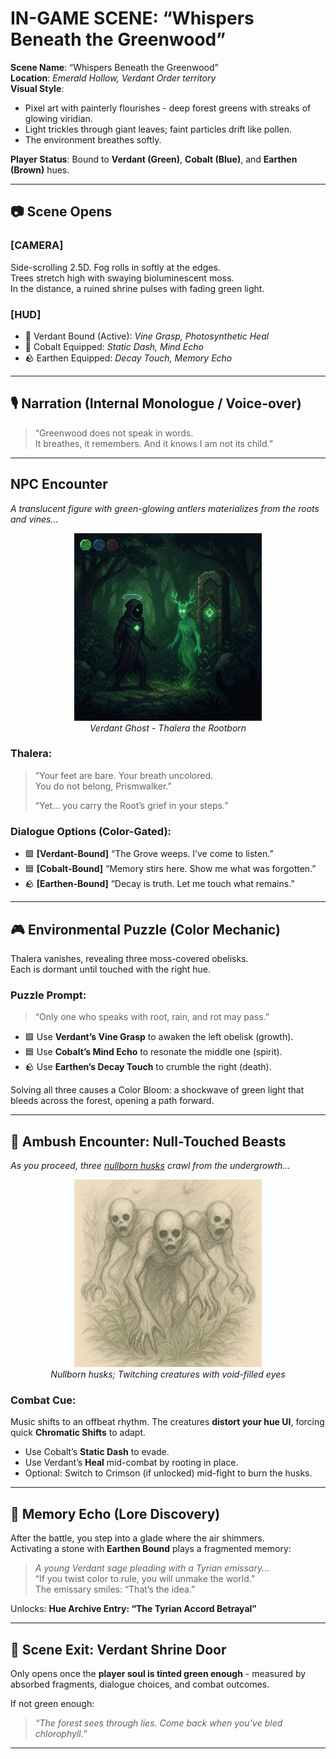 
# IN-GAME SCENE: “Whispers Beneath the Greenwood”

**Scene Name**: “Whispers Beneath the Greenwood”  
**Location**: *Emerald Hollow, Verdant Order territory*  
**Visual Style**: 
  - Pixel art with painterly flourishes - deep forest greens with streaks of glowing viridian.
  - Light trickles through giant leaves; faint particles drift like pollen.
  - The environment breathes softly.

**Player Status**: Bound to **Verdant (Green)**, **Cobalt (Blue)**, and **Earthen (Brown)** hues.  

---

## 📷 Scene Opens

### [CAMERA]
Side-scrolling 2.5D. Fog rolls in softly at the edges.  
Trees stretch high with swaying bioluminescent moss.  
In the distance, a ruined shrine pulses with fading green light.  

### [HUD]
- 🌿 Verdant Bound (Active): *Vine Grasp, Photosynthetic Heal*
- 🌊 Cobalt Equipped: *Static Dash, Mind Echo*
- 🪨 Earthen Equipped: *Decay Touch, Memory Echo*

---

## 🎙️ Narration (Internal Monologue / Voice-over)
> “Greenwood does not speak in words.  
> It breathes, it remembers. And it knows I am not its child.”

---

## NPC Encounter
*A translucent figure with green-glowing antlers materializes from the roots and vines...*  

<div align="center">
  <img src="../../assets/in-game-visuals/meeting-thalera.png" alt="Verdant Ghost Scene" width="300">
  </br><i>Verdant Ghost - Thalera the Rootborn</i></br>
</div>

### Thalera:
> “Your feet are bare. Your breath uncolored.  
> You do not belong, Prismwalker.”  
>  
> “Yet… you carry the Root’s grief in your steps.”

### Dialogue Options (Color-Gated):
- 🟩 **[Verdant-Bound]** “The Grove weeps. I’ve come to listen.”
- 🟦 **[Cobalt-Bound]** “Memory stirs here. Show me what was forgotten.”
- 🪨 **[Earthen-Bound]** “Decay is truth. Let me touch what remains.”

---

## 🎮 Environmental Puzzle (Color Mechanic)

Thalera vanishes, revealing three moss-covered obelisks.  
Each is dormant until touched with the right hue.  

### Puzzle Prompt:
> “Only one who speaks with root, rain, and rot may pass.”

- 🟩 Use **Verdant’s Vine Grasp** to awaken the left obelisk (growth).
- 🟦 Use **Cobalt’s Mind Echo** to resonate the middle one (spirit).
- 🪨 Use **Earthen’s Decay Touch** to crumble the right (death).

Solving all three causes a Color Bloom: 
a shockwave of green light that bleeds across the forest, opening a path forward.

---

## 👹 Ambush Encounter: Null-Touched Beasts
*As you proceed, three [nullborn husks](./enemies/nullborn-husks.md) crawl from the undergrowth...*

<div align="center">
  <img src="../../assets/monsters/three-colorless-husks-crawling.png" alt="Nullborn Husks" width="300">
  </br><i>Nullborn husks; Twitching creatures with void-filled eyes</i></br>
</div>

### Combat Cue:
Music shifts to an offbeat rhythm. 
The creatures **distort your hue UI**, forcing quick **Chromatic Shifts** to adapt.
  - Use Cobalt’s **Static Dash** to evade.
  - Use Verdant’s **Heal** mid-combat by rooting in place.
  - Optional: Switch to Crimson (if unlocked) mid-fight to burn the husks.

---

## 🧠 Memory Echo (Lore Discovery)

After the battle, you step into a glade where the air shimmers.  
Activating a stone with **Earthen Bound** plays a fragmented memory:  
> *A young Verdant sage pleading with a Tyrian emissary...*  
> “If you twist color to rule, you will unmake the world.”  
> The emissary smiles: “That’s the idea.”

Unlocks: **Hue Archive Entry: “The Tyrian Accord Betrayal”**

---

## 🚪 Scene Exit: Verdant Shrine Door

Only opens once the **player soul is tinted green enough** - 
measured by absorbed fragments, dialogue choices, and combat outcomes.  

If not green enough:  
> *“The forest sees through lies. Come back when you’ve bled chlorophyll.”*

---
